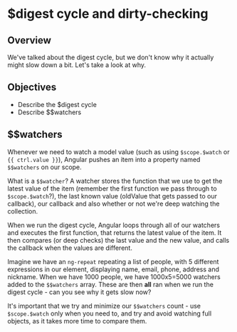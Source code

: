 # $digest cycle and dirty-checking

## Overview

We've talked about the digest cycle, but we don't know why it actually might slow down a bit. Let's take a look at why.

## Objectives

- Describe the $digest cycle
- Describe $$watchers

## $$watchers

Whenever we need to watch a model value (such as using `$scope.$watch` or `{{ ctrl.value }}`), Angular pushes an item into a property named `$$watchers` on our scope.

What is a `$$watcher`? A watcher stores the function that we use to get the latest value of the item (remember the first function we pass through to `$scope.$watch`?), the last known value (oldValue that gets passed to our callback), our callback and also whether or not we're deep watching the collection.

When we run the digest cycle, Angular loops through all of our watchers and executes the first function, that returns the latest value of the item. It then compares (or deep checks) the last value and the new value, and calls the callback when the values are different.

Imagine we have an `ng-repeat` repeating a list of people, with 5 different expressions in our element, displaying name, email, phone, address and nickname. When we have 1000 people, we have 1000x5=5000 watchers added to the `$$watchers` array. These are then **all** ran when we run the digest cycle - can you see why it gets slow now?

It's important that we try and minimize our `$$watchers` count - use `$scope.$watch` only when you need to, and try and avoid watching full objects, as it takes more time to compare them.